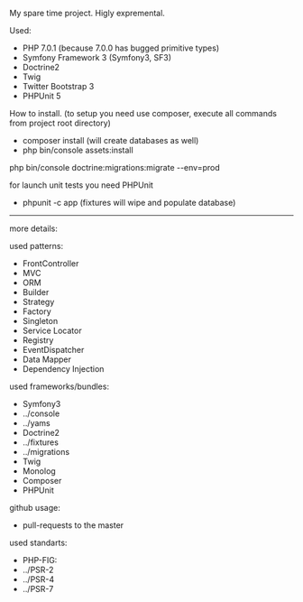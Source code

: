 My spare time project.
Higly expremental.

Used:
 * PHP 7.0.1 (because 7.0.0 has bugged primitive types)
 * Symfony Framework 3 (Symfony3, SF3)
 * Doctrine2
 * Twig
 * Twitter Bootstrap 3
 * PHPUnit 5

How to install. (to setup you need use composer, execute all commands from project root directory)
 * composer install (will create databases as well)
 * php bin/console assets:install

php bin/console doctrine:migrations:migrate --env=prod

for launch unit tests you need PHPUnit
 * phpunit -c app (fixtures will wipe and populate database)

----------
more details:

used patterns:
 * FrontController
 * MVC
 * ORM
 * Builder
 * Strategy
 * Factory
 * Singleton
 * Service Locator
 * Registry
 * EventDispatcher
 * Data Mapper
 * Dependency Injection

used frameworks/bundles:
 * Symfony3
 * ../console
 * ../yams
 * Doctrine2
 * ../fixtures
 * ../migrations
 * Twig
 * Monolog
 * Composer
 * PHPUnit

github usage:
 * pull-requests to the master

used standarts:
 * PHP-FIG:
 * ../PSR-2
 * ../PSR-4
 * ../PSR-7
